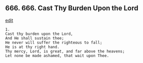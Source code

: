 
## 666.  666. Cast Thy Burden Upon the Lord
[edit](https://docs.google.com/document/d/1y3zhpMWfp%2D1QvDqXt%2DV9vAhHV9qJkVXU/edit?mode=html)






    1.
    Cast thy burden upon the Lord,
    And He shall sustain thee;
    He never will suffer the righteous to fall;
    He is at thy right hand.
    Thy mercy, Lord, is great, and far above the heavens;
    Let none be made ashamed, that wait upon Thee.
